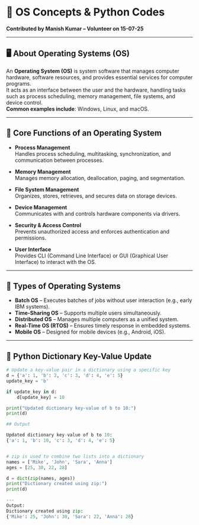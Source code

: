 # 📘 OS Concepts & Python Codes 
**Contributed by Manish Kumar – Volunteer on 15-07-25**

---
## 🖥️ About Operating Systems (OS)

An **Operating System (OS)** is system software that manages computer hardware, software resources, and provides essential services for computer programs.  
It acts as an interface between the user and the hardware, handling tasks such as process scheduling, memory management, file systems, and device control.  
**Common examples include**: Windows, Linux, and macOS.

---

## 🔧 Core Functions of an Operating System

- **Process Management**  
  Handles process scheduling, multitasking, synchronization, and communication between processes.

- **Memory Management**  
  Manages memory allocation, deallocation, paging, and segmentation.

- **File System Management**  
  Organizes, stores, retrieves, and secures data on storage devices.

- **Device Management**  
  Communicates with and controls hardware components via drivers.

- **Security & Access Control**  
  Prevents unauthorized access and enforces authentication and permissions.

- **User Interface**  
  Provides CLI (Command Line Interface) or GUI (Graphical User Interface) to interact with the OS.

---

## 🧠 Types of Operating Systems

- **Batch OS** – Executes batches of jobs without user interaction (e.g., early IBM systems).  
- **Time-Sharing OS** – Supports multiple users simultaneously.  
- **Distributed OS** – Manages multiple computers as a unified system.  
- **Real-Time OS (RTOS)** – Ensures timely response in embedded systems.  
- **Mobile OS** – Designed for mobile devices (e.g., Android, iOS).

---

## 🔑 Python Dictionary Key-Value Update

```python
# Update a key-value pair in a dictionary using a specific key
d = {'a': 1, 'b': 2, 'c': 3, 'd': 4, 'e': 5}
update_key = 'b'

if update_key in d:
    d[update_key] = 10

print("Updated dictionary key-value of b to 10:")
print(d)

## Output

Updated dictionary key-value of b to 10:
{'a': 1, 'b': 10, 'c': 3, 'd': 4, 'e': 5}


# zip is used to combine two lists into a dictionary
names = ['Mike', 'John', 'Sara', 'Anna']
ages = [25, 30, 22, 28]

d = dict(zip(names, ages))
print("Dictionary created using zip:")
print(d)

---
Output:
Dictionary created using zip:
{'Mike': 25, 'John': 30, 'Sara': 22, 'Anna': 28}




